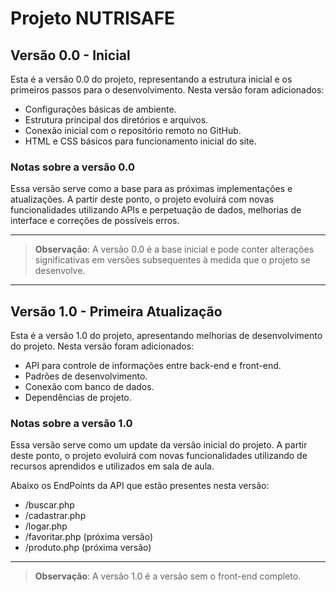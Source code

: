 # Projeto NUTRISAFE

## Versão 0.0 - Inicial

Esta é a versão 0.0 do projeto, representando a estrutura inicial e os primeiros passos para o desenvolvimento. Nesta versão foram adicionados:

- Configurações básicas de ambiente.
- Estrutura principal dos diretórios e arquivos.
- Conexão inicial com o repositório remoto no GitHub.
- HTML e CSS básicos para funcionamento inicial do site.

### Notas sobre a versão 0.0

Essa versão serve como a base para as próximas implementações e atualizações. A partir deste ponto, o projeto evoluirá com novas funcionalidades utilizando APIs e perpetuação de dados, melhorias de interface e correções de possíveis erros.

---

> **Observação**: A versão 0.0 é a base inicial e pode conter alterações significativas em versões subsequentes à medida que o projeto se desenvolve.

---

## Versão 1.0 - Primeira Atualização

Esta é a versão 1.0 do projeto, apresentando melhorias de desenvolvimento do projeto. Nesta versão foram adicionados:

- API para controle de informações entre back-end e front-end.
- Padrões de desenvolvimento.
- Conexão com banco de dados.
- Dependências de projeto.

### Notas sobre a versão 1.0

Essa versão serve como um update da versão inicial do projeto. A partir deste ponto, o projeto evoluirá com novas funcionalidades utilizando de recursos aprendidos e utilizados em sala de aula.

Abaixo os EndPoints da API que estão presentes nesta versão:
- /buscar.php
- /cadastrar.php
- /logar.php
- /favoritar.php (próxima versão)
- /produto.php (próxima versão)

---

> **Observação**: A versão 1.0 é a versão sem o front-end completo.
